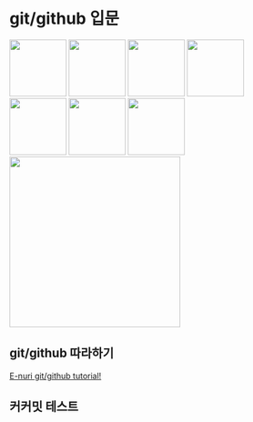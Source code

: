 # git/github 입문

<img src="https://octodex.github.com/images/daftpunktocat-guy.gif" height="100">
<img src="https://octodex.github.com/images/daftpunktocat-guy.gif" height="100">
<img src="https://octodex.github.com/images/daftpunktocat-guy.gif" height="100">
<img src="https://octodex.github.com/images/daftpunktocat-guy.gif" height="100">
<img src="https://octodex.github.com/images/daftpunktocat-guy.gif" height="100">
<img src="https://octodex.github.com/images/daftpunktocat-guy.gif" height="100">
<img src="https://octodex.github.com/images/daftpunktocat-guy.gif" height="100">
<img src="https://octodex.github.com/images/daftpunktocat-guy.gif" height="300">

## git/github 따라하기
[E-nuri git/github tutorial!](https://github.com/E-nuri/git_beginner)

## 커커밋 테스트
